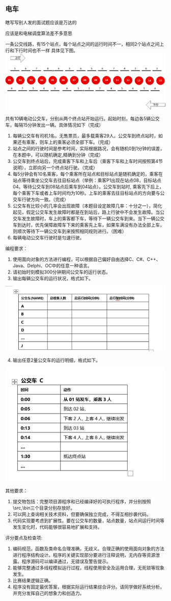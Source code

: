  ## 电车
 瞎写写别人发的面试题应该是万达的
 
 应该是和电梯调度算法差不多意思

一条公交线路，有15个站点，每个站点之间的运行时间不一，相同2个站点之间上行和下行时间也不一样 具体见下图。
![img_1.png](img_1.png)

共有10辆电动公交车，分别从两个终点站开始运行。起始时刻，每边各5辆公交车，每隔15分钟发出一辆。具体情况如下（完成）
1.	每辆公交车有司机1名，无售票员，最多载乘客29人。公交车到终点站时，如果还有乘客，则车上的乘客必须全部下车。（完成）
2.	站点之间的行驶时间是参考时间，实际根据路况，会有随机0到1分钟的误差，在本题中，可以随机确定,精确到分钟（完成）
3.	公交车到终点站后，完成乘客下车和上车后（乘客下车和上车时间按照第4节说明），立即向另一个终点站行驶。（完成）
4.	每5分钟会有10名乘客，每个乘客所在站点和目标站点是随机确定的，乘客在站点等待乘坐公交车去往目标站点（举例：乘客P1出现在站点08，目标站点04。等待公交车到08站点后乘车到04站点）。公交车到站时, 乘客先下后上，每个乘客下车或者上车时间均为10秒。上车的乘客去往目标站点的方向要与公交车行驶方向一致。（完成）
5.	公交车有比较小的几率会出现故障（本题目设定故障几率：十分之一），简化起见，假定公交车发生故障时都是在到站后，路上行驶中不会发生故障。当公交车发生故障时，车上的乘客都下车，等待下一辆公交车到来。当下一辆公交车到达时，优先保障故障车下来的乘客先上车，如果车满没有办法全部上车，则顺次等待下一辆公交车到来按照相同规则进行。（困难）
6.	每辆电动公交车行驶时是匀速行驶。

编程要求：
1.	使用面向对象的方法进行编程，可以根据自己偏好自由选择C、C#、C++、Java、Delphi、OC中的任意一种语言。
2.	请初始时刻模拟300分钟期间公交车的运行状态。
3.	输出每辆公交车的运行状况，格式如下。

![img_3.png](img_3.png)

4.	输出任意2量公交车的运行明细，格式如下。

![img_4.png](img_4.png)


其他要求：
1.	提交物包括：完整项目源程序和已经编译好的可执行程序，并分别按照\src,\bin三个目录分别存放好。
2.	可以网上查询相关技术资料，但要确保独立完成，不得互相抄袭代码。
3.	代码实现要考虑到扩展性。要在公交车的数量，站点数量，站点间运行时间等发生变化时，代码能够很容易地扩展和支持。


评分要点及检查项:
1.	编码规范，函数及类命名合理准确，无歧义。合理正确的使用面向对象的方法进行程序结构设计。程序的关键实现部分要进行注释说明，无内存等资源泄露。程序源码可以编译通过，无错误及警告提示。
2.	能够完整通过多线程模拟运行过程，线程使用安全及运用合理，无死锁等现象发生。
3.	比赛结果逻辑正确。
4.	程序没有固定最优答案，根据实际运行结果综合评分。请同学做好系统分析，并充分发挥自己的想象力和创造力。
